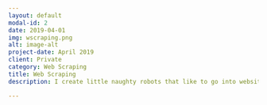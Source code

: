 ```yaml
---
layout: default
modal-id: 2
date: 2019-04-01
img: wscraping.png
alt: image-alt
project-date: April 2019
client: Private
category: Web Scraping
title: Web Scraping
description: I create little naughty robots that like to go into websites and extract their information. Then I process and format the data so that it goes with a useful structure into a database, For that we need data pipelines and a good database design. After that you can work more comfortably with all that information.

---
```

